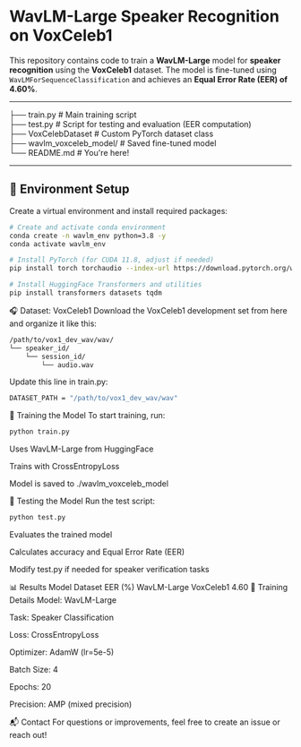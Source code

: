 # WavLM-Large Speaker Recognition on VoxCeleb1

This repository contains code to train a **WavLM-Large** model for **speaker recognition** using the **VoxCeleb1** dataset. The model is fine-tuned using `WavLMForSequenceClassification` and achieves an **Equal Error Rate (EER) of 4.60%**.

---

├── train.py                # Main training script  
├── test.py                 # Script for testing and evaluation (EER computation)  
├── VoxCelebDataset         # Custom PyTorch dataset class  
├── wavlm_voxceleb_model/   # Saved fine-tuned model  
└── README.md               # You're here!

---

## 🔧 Environment Setup

Create a virtual environment and install required packages:

```bash
# Create and activate conda environment
conda create -n wavlm_env python=3.8 -y
conda activate wavlm_env

# Install PyTorch (for CUDA 11.8, adjust if needed)
pip install torch torchaudio --index-url https://download.pytorch.org/whl/cu118

# Install HuggingFace Transformers and utilities
pip install transformers datasets tqdm
```

🎧 Dataset: VoxCeleb1
Download the VoxCeleb1 development set from here and organize it like this:

```bash
/path/to/vox1_dev_wav/wav/
└── speaker_id/
    └── session_id/
        └── audio.wav
```
Update this line in train.py:

```bash
DATASET_PATH = "/path/to/vox1_dev_wav/wav"
```
🚀 Training the Model
To start training, run:

```bash
python train.py
```
Uses WavLM-Large from HuggingFace

Trains with CrossEntropyLoss

Model is saved to ./wavlm_voxceleb_model

🧪 Testing the Model
Run the test script:

```bash
python test.py
```
Evaluates the trained model

Calculates accuracy and Equal Error Rate (EER)

Modify test.py if needed for speaker verification tasks

📊 Results
Model	Dataset	EER (%)
WavLM-Large	VoxCeleb1	4.60
📌 Training Details
Model: WavLM-Large

Task: Speaker Classification

Loss: CrossEntropyLoss

Optimizer: AdamW (lr=5e-5)

Batch Size: 4

Epochs: 20

Precision: AMP (mixed precision)

📬 Contact
For questions or improvements, feel free to create an issue or reach out!
